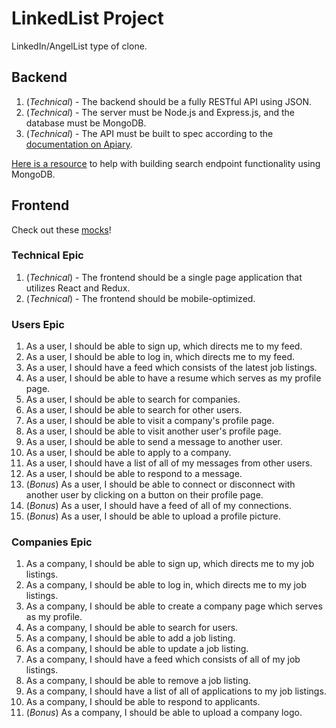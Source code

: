# LinkedList Project

LinkedIn/AngelList type of clone.

## Backend

1.  (_Technical_) - The backend should be a fully RESTful API using JSON.
1.  (_Technical_) - The server must be Node.js and Express.js, and the database must be MongoDB.
1.  (_Technical_) - The API must be built to spec according to the [documentation on Apiary](https://linkedlist.docs.apiary.io/).

[Here is a resource](https://docs.mongodb.com/manual/text-search/) to help with building search endpoint functionality using MongoDB.

## Frontend

Check out these [mocks](https://app.moqups.com/michael@rithmschool.com/vgRzAjTRTd/view)!

### Technical Epic

1.  (_Technical_) - The frontend should be a single page application that utilizes React and Redux.
1.  (_Technical_) - The frontend should be mobile-optimized.

### Users Epic

1.  As a user, I should be able to sign up, which directs me to my feed.
1.  As a user, I should be able to log in, which directs me to my feed.
1.  As a user, I should have a feed which consists of the latest job listings.
1.  As a user, I should be able to have a resume which serves as my profile page.
1.  As a user, I should be able to search for companies.
1.  As a user, I should be able to search for other users.
1.  As a user, I should be able to visit a company's profile page.
1.  As a user, I should be able to visit another user's profile page.
1.  As a user, I should be able to send a message to another user.
1.  As a user, I should be able to apply to a company.
1.  As a user, I should have a list of all of my messages from other users.
1.  As a user, I should be able to respond to a message.
1.  (_Bonus_) As a user, I should be able to connect or disconnect with another user by clicking on a button on their profile page.
1.  (_Bonus_) As a user, I should have a feed of all of my connections.
1.  (_Bonus_) As a user, I should be able to upload a profile picture.

### Companies Epic

1.  As a company, I should be able to sign up, which directs me to my job listings.
1.  As a company, I should be able to log in, which directs me to my job listings.
1.  As a company, I should be able to create a company page which serves as my profile.
1.  As a company, I should be able to search for users.
1.  As a company, I should be able to add a job listing.
1.  As a company, I should be able to update a job listing.
1.  As a company, I should have a feed which consists of all of my job listings.
1.  As a company, I should be able to remove a job listing.
1.  As a company, I should have a list of all of applications to my job listings.
1.  As a company, I should be able to respond to applicants.
1.  (_Bonus_) As a company, I should be able to upload a company logo.
